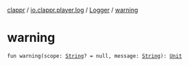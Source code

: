 [clappr](../../index.md) / [io.clappr.player.log](../index.md) / [Logger](index.md) / [warning](.)

# warning

`fun warning(scope: `[`String`](https://kotlinlang.org/api/latest/jvm/stdlib/kotlin/-string/index.html)`? = null, message: `[`String`](https://kotlinlang.org/api/latest/jvm/stdlib/kotlin/-string/index.html)`): `[`Unit`](https://kotlinlang.org/api/latest/jvm/stdlib/kotlin/-unit/index.html)